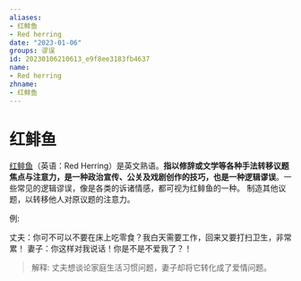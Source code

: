 ```yaml
---
aliases:
- 红鲱鱼
- Red herring
date: "2023-01-06"
groups: 谬误
id: 20230106210613_e9f8ee3183fb4637
name:
- Red herring
zhname:
- 红鲱鱼
---
```


# 红鲱鱼

[红鲱鱼](https://zh.wikipedia.org/wiki/%E7%B4%85%E9%AF%A1%E9%AD%9A)（英语：Red Herring）是英文熟语。**指以修辞或文学等各种手法转移议题焦点与注意力，是一种政治宣传、公关及戏剧创作的技巧，也是一种逻辑谬误**。一些常见的逻辑谬误，像是各类的诉诸情感，都可视为红鲱鱼的一种。 制造其他议题，以转移他人对原议题的注意力。

例: 

丈夫：你可不可以不要在床上吃零食？我白天需要工作，回来又要打扫卫生，非常累！
妻子：你这样对我说话！你是不是不爱我了？！

> 解释: 丈夫想谈论家庭生活习惯问题，妻子却将它转化成了爱情问题。